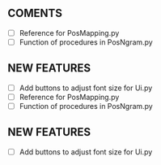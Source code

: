 ## COMENTS

- [ ] Reference for PosMapping.py
- [ ] Function of procedures in PosNgram.py

## NEW FEATURES

- [ ] Add buttons to adjust font size for Ui.py
- [ ] Reference for PosMapping.py
- [ ] Function of procedures in PosNgram.py

## NEW FEATURES
- [ ] Add buttons to adjust font size for Ui.py
